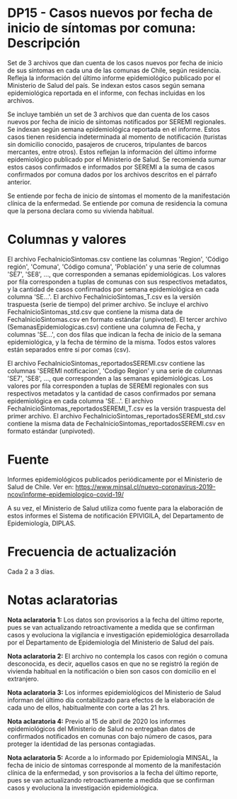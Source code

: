 # DP15 - Casos nuevos por fecha de inicio de síntomas por comuna: Descripción
Set de 3 archivos que dan cuenta de los casos nuevos por fecha de inicio de sus síntomas en cada una de las comunas de Chile, según residencia. Refleja la información del último informe epidemiológico publicado por el Ministerio de Salud del país. Se indexan estos casos según semana epidemiológica reportada en el informe, con fechas incluidas en los archivos.

Se incluye también un set de 3 archivos que dan cuenta de los casos nuevos por fecha de inicio de síntomas notificados por SEREMI regionales. Se indexan según semana epidemiológica reportada en el informe. Estos casos tienen residencia indeterminada al momento de notificación (turistas sin domicilio conocido, pasajeros de cruceros, tripulantes de barcos mercantes, entre otros). Estos reflejan la información del último informe epidemiológico publicado por el Ministerio de Salud. Se recomienda sumar estos casos confirmados e informados por SEREMI a la suma de casos confirmados por comuna dados por los archivos descritos en el párrafo anterior.

Se entiende por fecha de inicio de síntomas el momento de la manifestación clínica de la enfermedad. Se entiende por comuna de residencia la comuna que la persona declara como su vivienda habitual. 

# Columnas y valores
El archivo FechaInicioSintomas.csv contiene las columnas 'Region', 'Código región', 'Comuna', 'Código comuna', 'Población' y una serie de columnas 'SE7', 'SE8', ..., que corresponden a semanas epidemiológicas. Los valores por fila corresponden a tuplas de comunas con sus respectivos metadatos, y la cantidad de casos confirmados por semana epidemiológica en cada columna 'SE...'. El archivo FechaInicioSintomas_T.csv es la versión traspuesta (serie de tiempo) del primer archivo. Se incluye el archivo FechaInicioSintomas_std.csv que contiene la misma data de FechaInicioSintomas.csv en formato estándar (unpivoted). El tercer archivo (SemanasEpidemiologicas.csv) contiene una columna de Fecha, y columnas 'SE...', con dos filas que indican la fecha de inicio de la semana epidemiológica, y la fecha de término de la misma. Todos estos valores están separados entre sí por comas (csv).

El archivo FechaInicioSintomas_reportadosSEREMI.csv contiene las columnas 'SEREMI notificacion', 'Codigo Region' y una serie de columnas 'SE7', 'SE8', ..., que corresponden a las semanas epidemiológicas. Los valores por fila corresponden a tuplas de SEREMI regionales con sus respectivos metadatos y la cantidad de casos confirmados por semana epidemiológica en cada columna 'SE...'. El archivo FechaInicioSintomas_reportadosSEREMI_T.csv es la versión traspuesta del primer archivo. El archivo FechaInicioSintomas_reportadosSEREMI_std.csv contiene la misma data de FechaInicioSintomas_reportadosSEREMI.csv en formato estándar (unpivoted).

# Fuente
Informes epidemiológicos publicados periódicamente por el Ministerio de Salud de Chile. Ver en:
https://www.minsal.cl/nuevo-coronavirus-2019-ncov/informe-epidemiologico-covid-19/

A su vez, el Ministerio de Salud utiliza como fuente para la elaboración de estos informes el Sistema de notificación EPIVIGILA, del Departamento de Epidemiología, DIPLAS. 

# Frecuencia de actualización

Cada 2 a 3 días. 

# Notas aclaratorias

**Nota aclaratoria 1:** Los datos son provisorios a la fecha del último reporte, pues se van actualizando retroactivamente a medida que se confirman casos y evoluciona la vigilancia e investigación epidemiológica desarrollada por el Departamento de Epidemiología del Ministerio de Salud del país.

**Nota aclaratoria 2:** El archivo no contempla los casos con región o comuna desconocida, es decir, aquellos casos en que no se registró la región de vivienda habitual en la notificación o bien son casos con domicilio en el extranjero. 

**Nota aclaratoria 3:** Los informes epidemiológicos del Ministerio de Salud informan del último día contabilizado para efectos de la elaboración de cada uno de ellos, habitualmente con corte a las 21 hrs. 

**Nota aclaratoria 4:** Previo al 15 de abril de 2020 los informes epidemiológicos del Ministerio de Salud no entregaban datos de confirmados notificados en comunas con bajo número de casos, para proteger la identidad de las personas contagiadas. 

**Nota aclaratoria 5:** Acorde a lo informado por Epidemiología MINSAL, la fecha de inicio de síntomas corresponde al momento de la manifestación clínica de la enfermedad, y son provisorios a la fecha del último reporte, pues se van actualizando retroactivamente a medida que se confirman casos y evoluciona la investigación epidemiológica.
